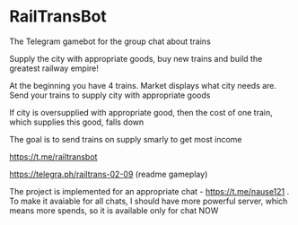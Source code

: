 # RailTransBot
The Telegram gamebot for the group chat about trains

Supply the city with appropriate goods, buy new trains and build the greatest railway empire!

At the beginning you have 4 trains. Market displays what city needs are. Send your trains to supply city with appropriate goods

If city is oversupplied with appropriate good, then the cost of one train, which supplies this good, falls down

The goal is to send trains on supply smarly to get most income

https://t.me/railtransbot

https://telegra.ph/railtrans-02-09 (readme gameplay)

The project is implemented for an appropriate chat - https://t.me/nause121 . To make it avaiable for all chats, I should have more powerful server, which means more spends, so it is available only for chat NOW
